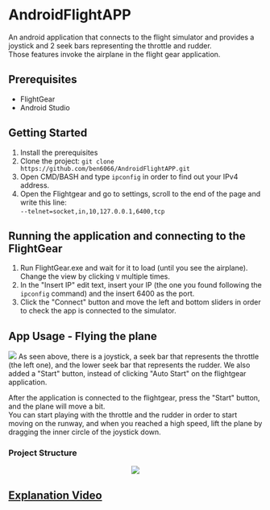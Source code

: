 # AndroidFlightAPP
An android application that connects to the flight simulator and provides a joystick and 2 seek bars representing the throttle and rudder.</br>
Those features invoke the airplane in the flight gear application.</br>

## Prerequisites
* FlightGear
* Android Studio

## Getting Started
1. Install the prerequisites
2. Clone the project: ```git clone https://github.com/ben6066/AndroidFlightAPP.git```
3. Open CMD/BASH and type ```ipconfig``` in order to find out your IPv4 address.
4. Open the Flightgear and go to settings, scroll to the end of the page and write this line:</br>
```--telnet=socket,in,10,127.0.0.1,6400,tcp```

## Running the application and connecting to the FlightGear
1. Run FlightGear.exe and wait for it to load (until you see the airplane). Change the view by clicking ```V``` multiple times.
2. In the "Insert IP" edit text, insert your IP (the one you found following the ```ipconfig``` command) and the insert 6400 as the port.
3. Click the "Connect" button and move the left and bottom sliders in order to check the app is connected to the simulator.

## App Usage - Flying the plane
<img src = "https://user-images.githubusercontent.com/58342591/122798489-54544380-d2c9-11eb-8534-4f44c4f084cf.png">
As seen above, there is a joystick, a seek bar that represents the throttle (the left one), and the lower seek bar that represents the rudder.
 We also added a "Start" button, instead of clicking "Auto Start" on the flightgear application.

After the application is connected to the flightgear, press the "Start" button, and the plane will move a bit.</br>
You can start playing with the throttle and the rudder in order to start moving on the runway, and when you reached a high speed, lift the plane by dragging the inner circle of the joystick down.

### Project Structure
<p align="center">
<img src = "https://user-images.githubusercontent.com/56928005/122941006-a656a100-d37d-11eb-8160-6a328a1c4d27.PNG">
</p>

## [Explanation Video](https://www.youtube.com/watch?v=lTd08uuWFZ8)
